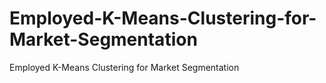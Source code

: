 # Employed-K-Means-Clustering-for-Market-Segmentation
Employed K-Means Clustering for Market Segmentation
